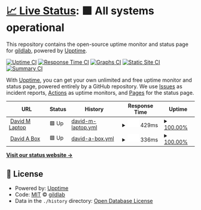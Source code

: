 # [📈 Live Status](https://upptime.gildlab.xyz): <!--live status--> **🟩 All systems operational**

This repository contains the open-source uptime monitor and status page for [gildlab](https://upptime.gildlab.xyz), powered by [Upptime](https://github.com/upptime/upptime).

[![Uptime CI](https://github.com/gildlab/upptime/workflows/Uptime%20CI/badge.svg)](https://github.com/gildlab/upptime/actions?query=workflow%3A%22Uptime+CI%22)
[![Response Time CI](https://github.com/gildlab/upptime/workflows/Response%20Time%20CI/badge.svg)](https://github.com/gildlab/upptime/actions?query=workflow%3A%22Response+Time+CI%22)
[![Graphs CI](https://github.com/gildlab/upptime/workflows/Graphs%20CI/badge.svg)](https://github.com/gildlab/upptime/actions?query=workflow%3A%22Graphs+CI%22)
[![Static Site CI](https://github.com/gildlab/upptime/workflows/Static%20Site%20CI/badge.svg)](https://github.com/gildlab/upptime/actions?query=workflow%3A%22Static+Site+CI%22)
[![Summary CI](https://github.com/gildlab/upptime/workflows/Summary%20CI/badge.svg)](https://github.com/gildlab/upptime/actions?query=workflow%3A%22Summary+CI%22)

With [Upptime](https://upptime.js.org), you can get your own unlimited and free uptime monitor and status page, powered entirely by a GitHub repository. We use [Issues](https://github.com/gildlab/upptime/issues) as incident reports, [Actions](https://github.com/gildlab/upptime/actions) as uptime monitors, and [Pages](https://upptime.gildlab.xyz) for the status page.

<!--start: status pages-->
<!-- This summary is generated by Upptime (https://github.com/upptime/upptime) -->
<!-- Do not edit this manually, your changes will be overwritten -->
<!-- prettier-ignore -->
| URL | Status | History | Response Time | Uptime |
| --- | ------ | ------- | ------------- | ------ |
| <img alt="" src="https://icons.duckduckgo.com/ip3/gildlab-ipfs-3.eu.ngrok.io.ico" height="13"> [David M Laptop](https://gildlab-ipfs-3.eu.ngrok.io/api/v0/version) | 🟩 Up | [david-m-laptop.yml](https://github.com/gildlab/upptime/commits/HEAD/history/david-m-laptop.yml) | <details><summary><img alt="Response time graph" src="./graphs/david-m-laptop/response-time-week.png" height="20"> 429ms</summary><br><a href="https://upptime.gildlab.xyz/history/david-m-laptop"><img alt="Response time 429" src="https://img.shields.io/endpoint?url=https%3A%2F%2Fraw.githubusercontent.com%2Fgildlab%2Fupptime%2FHEAD%2Fapi%2Fdavid-m-laptop%2Fresponse-time.json"></a><br><a href="https://upptime.gildlab.xyz/history/david-m-laptop"><img alt="24-hour response time 429" src="https://img.shields.io/endpoint?url=https%3A%2F%2Fraw.githubusercontent.com%2Fgildlab%2Fupptime%2FHEAD%2Fapi%2Fdavid-m-laptop%2Fresponse-time-day.json"></a><br><a href="https://upptime.gildlab.xyz/history/david-m-laptop"><img alt="7-day response time 429" src="https://img.shields.io/endpoint?url=https%3A%2F%2Fraw.githubusercontent.com%2Fgildlab%2Fupptime%2FHEAD%2Fapi%2Fdavid-m-laptop%2Fresponse-time-week.json"></a><br><a href="https://upptime.gildlab.xyz/history/david-m-laptop"><img alt="30-day response time 429" src="https://img.shields.io/endpoint?url=https%3A%2F%2Fraw.githubusercontent.com%2Fgildlab%2Fupptime%2FHEAD%2Fapi%2Fdavid-m-laptop%2Fresponse-time-month.json"></a><br><a href="https://upptime.gildlab.xyz/history/david-m-laptop"><img alt="1-year response time 429" src="https://img.shields.io/endpoint?url=https%3A%2F%2Fraw.githubusercontent.com%2Fgildlab%2Fupptime%2FHEAD%2Fapi%2Fdavid-m-laptop%2Fresponse-time-year.json"></a></details> | <details><summary><a href="https://upptime.gildlab.xyz/history/david-m-laptop">100.00%</a></summary><a href="https://upptime.gildlab.xyz/history/david-m-laptop"><img alt="All-time uptime 100.00%" src="https://img.shields.io/endpoint?url=https%3A%2F%2Fraw.githubusercontent.com%2Fgildlab%2Fupptime%2FHEAD%2Fapi%2Fdavid-m-laptop%2Fuptime.json"></a><br><a href="https://upptime.gildlab.xyz/history/david-m-laptop"><img alt="24-hour uptime 100.00%" src="https://img.shields.io/endpoint?url=https%3A%2F%2Fraw.githubusercontent.com%2Fgildlab%2Fupptime%2FHEAD%2Fapi%2Fdavid-m-laptop%2Fuptime-day.json"></a><br><a href="https://upptime.gildlab.xyz/history/david-m-laptop"><img alt="7-day uptime 100.00%" src="https://img.shields.io/endpoint?url=https%3A%2F%2Fraw.githubusercontent.com%2Fgildlab%2Fupptime%2FHEAD%2Fapi%2Fdavid-m-laptop%2Fuptime-week.json"></a><br><a href="https://upptime.gildlab.xyz/history/david-m-laptop"><img alt="30-day uptime 100.00%" src="https://img.shields.io/endpoint?url=https%3A%2F%2Fraw.githubusercontent.com%2Fgildlab%2Fupptime%2FHEAD%2Fapi%2Fdavid-m-laptop%2Fuptime-month.json"></a><br><a href="https://upptime.gildlab.xyz/history/david-m-laptop"><img alt="1-year uptime 100.00%" src="https://img.shields.io/endpoint?url=https%3A%2F%2Fraw.githubusercontent.com%2Fgildlab%2Fupptime%2FHEAD%2Fapi%2Fdavid-m-laptop%2Fuptime-year.json"></a></details>
| <img alt="" src="https://icons.duckduckgo.com/ip3/gildlab-ipfs-2.eu.ngrok.io.ico" height="13"> [David A Box](https://gildlab-ipfs-2.eu.ngrok.io/api/v0/version) | 🟩 Up | [david-a-box.yml](https://github.com/gildlab/upptime/commits/HEAD/history/david-a-box.yml) | <details><summary><img alt="Response time graph" src="./graphs/david-a-box/response-time-week.png" height="20"> 336ms</summary><br><a href="https://upptime.gildlab.xyz/history/david-a-box"><img alt="Response time 336" src="https://img.shields.io/endpoint?url=https%3A%2F%2Fraw.githubusercontent.com%2Fgildlab%2Fupptime%2FHEAD%2Fapi%2Fdavid-a-box%2Fresponse-time.json"></a><br><a href="https://upptime.gildlab.xyz/history/david-a-box"><img alt="24-hour response time 336" src="https://img.shields.io/endpoint?url=https%3A%2F%2Fraw.githubusercontent.com%2Fgildlab%2Fupptime%2FHEAD%2Fapi%2Fdavid-a-box%2Fresponse-time-day.json"></a><br><a href="https://upptime.gildlab.xyz/history/david-a-box"><img alt="7-day response time 336" src="https://img.shields.io/endpoint?url=https%3A%2F%2Fraw.githubusercontent.com%2Fgildlab%2Fupptime%2FHEAD%2Fapi%2Fdavid-a-box%2Fresponse-time-week.json"></a><br><a href="https://upptime.gildlab.xyz/history/david-a-box"><img alt="30-day response time 336" src="https://img.shields.io/endpoint?url=https%3A%2F%2Fraw.githubusercontent.com%2Fgildlab%2Fupptime%2FHEAD%2Fapi%2Fdavid-a-box%2Fresponse-time-month.json"></a><br><a href="https://upptime.gildlab.xyz/history/david-a-box"><img alt="1-year response time 336" src="https://img.shields.io/endpoint?url=https%3A%2F%2Fraw.githubusercontent.com%2Fgildlab%2Fupptime%2FHEAD%2Fapi%2Fdavid-a-box%2Fresponse-time-year.json"></a></details> | <details><summary><a href="https://upptime.gildlab.xyz/history/david-a-box">100.00%</a></summary><a href="https://upptime.gildlab.xyz/history/david-a-box"><img alt="All-time uptime 100.00%" src="https://img.shields.io/endpoint?url=https%3A%2F%2Fraw.githubusercontent.com%2Fgildlab%2Fupptime%2FHEAD%2Fapi%2Fdavid-a-box%2Fuptime.json"></a><br><a href="https://upptime.gildlab.xyz/history/david-a-box"><img alt="24-hour uptime 100.00%" src="https://img.shields.io/endpoint?url=https%3A%2F%2Fraw.githubusercontent.com%2Fgildlab%2Fupptime%2FHEAD%2Fapi%2Fdavid-a-box%2Fuptime-day.json"></a><br><a href="https://upptime.gildlab.xyz/history/david-a-box"><img alt="7-day uptime 100.00%" src="https://img.shields.io/endpoint?url=https%3A%2F%2Fraw.githubusercontent.com%2Fgildlab%2Fupptime%2FHEAD%2Fapi%2Fdavid-a-box%2Fuptime-week.json"></a><br><a href="https://upptime.gildlab.xyz/history/david-a-box"><img alt="30-day uptime 100.00%" src="https://img.shields.io/endpoint?url=https%3A%2F%2Fraw.githubusercontent.com%2Fgildlab%2Fupptime%2FHEAD%2Fapi%2Fdavid-a-box%2Fuptime-month.json"></a><br><a href="https://upptime.gildlab.xyz/history/david-a-box"><img alt="1-year uptime 100.00%" src="https://img.shields.io/endpoint?url=https%3A%2F%2Fraw.githubusercontent.com%2Fgildlab%2Fupptime%2FHEAD%2Fapi%2Fdavid-a-box%2Fuptime-year.json"></a></details>

<!--end: status pages-->

[**Visit our status website →**](https://upptime.gildlab.xyz)

## 📄 License

- Powered by: [Upptime](https://github.com/upptime/upptime)
- Code: [MIT](./LICENSE) © [gildlab](https://upptime.gildlab.xyz)
- Data in the `./history` directory: [Open Database License](https://opendatacommons.org/licenses/odbl/1-0/)
